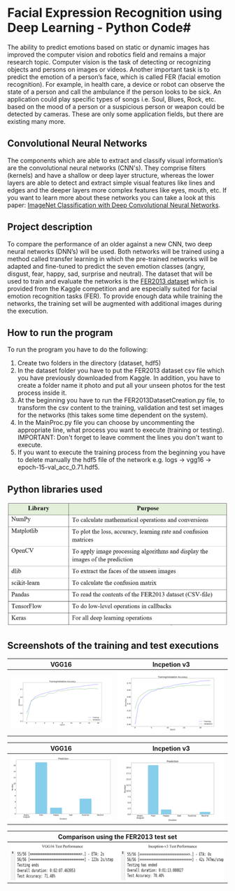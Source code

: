 # Facial Expression Recognition using Deep Learning - Python Code#

The ability to predict emotions based on static or dynamic images has improved the computer vision and robotics field and remains a major research topic. Computer vision is the task of detecting or recognizing objects and persons on images or videos. Another important task is to predict the emotion of a person’s face, which is called FER (facial emotion recognition). For example, in health care, a device or robot can observe the state of a person and call the ambulance if the person looks to be sick. An application could play specific types of songs i.e. Soul, Blues, Rock, etc. based on the mood of a person or a suspicious person or weapon could be detected by cameras. These are only some application fields, but there are existing many more. 

## Convolutional Neural Networks
The components which are able to extract and classify visual information’s are the convolutional neural networks (CNN's). They comprise filters (kernels) and have a shallow or deep layer structure, whereas the lower layers are able to detect and extract simple visual features like lines and edges and the deeper layers more complex features like eyes, mouth, etc. If you want to learn more about these networks you can take a look at this paper: [ImageNet Classification with Deep Convolutional Neural Networks](http://papers.nips.cc/paper/4824-imagenet-classification-with-deep-convolutional-neural-networks.pdf). 

## Project description ##
To compare the performance of an older against a new CNN, two deep neural networks (DNN’s) will be used. Both networks will be trained using a method called transfer learning in which the pre-trained networks will be adapted and fine-tuned to predict the seven emotion classes (angry, disgust, fear, happy, sad, surprise and neutral). The dataset that will be used to train and evaluate the networks is the [FER2013 dataset](https://www.kaggle.com/c/challenges-in-representation-learning-facial-expression-recognition-challenge/data) which is provided from the Kaggle competition and are especially suited for facial emotion recognition tasks (FER). To provide enough data while training the networks, the training set will be augmented with additional images during the execution.

## How to run the program
To run the program you have to do the following:
1. Create two folders in the directory (dataset, hdf5)
2. In the dataset folder you have to put the FER2013 dataset csv file which you have previously downloaded from Kaggle. In addition, you have to create a folder name it photo and put all your unseen photos for the test process inside it.
3. At the beginning you have to run the FER2013DatasetCreation.py file, to transform the csv content to the training, validation and test set images for the networks (this takes some time dependent on the system).
4. In the MainProc.py file you can choose by uncommenting the appropriate line, what process you want to execute (training or testing). IMPORTANT: Don't forget to leave comment the lines you don't want to execute.
5. If you want to execute the training process from the beginning you have to delete manually the hdf5 file of the network e.g. logs -> vgg16 -> epoch-15-val_acc_0.71.hdf5.

## Python libraries used
![Python libs](https://github.com/michailtam/Emotion-recognition-from-images-using-deep-learning/blob/master/images/python_libs.PNG)

## Screenshots of the training and test executions
| VGG16 | Incpetion v3 |
| ------------- | ------------- | 
| ![VGG16 - Training](https://github.com/michailtam/Emotion-recognition-from-images-using-deep-learning/blob/master/images/vgg16_train.png) | ![Inception v3 - Training](https://github.com/michailtam/Emotion-recognition-from-images-using-deep-learning/blob/master/images/inception3_train.png) |

| VGG16 | Incpetion v3 |
| ------------- | ------------- | 
| ![VGG16 - Testing](https://github.com/michailtam/Emotion-recognition-from-images-using-deep-learning/blob/master/images/vgg16_test_unseen.png) | ![Inception v3 - Testing](https://github.com/michailtam/Emotion-recognition-from-images-using-deep-learning/blob/master/images/inception3_test_unseen.png) |

| Comparison using the FER2013 test set |
| ------------- | 
| ![Comparison](https://github.com/michailtam/Emotion-recognition-from-images-using-deep-learning/blob/master/images/Comparison_using_test_set.png) | 
